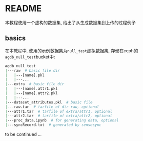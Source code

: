 # README

本教程使用一个虚构的数据集, 给出了从生成数据集到上传的过程例子

## basics

在本教程中, 使用的示例数据集为`null_test`虚拟数据集, 存储在ceph的`agdb_null_test`bucket中:

```bash
agdb_null_test
|---raw  # basic file dir
|   |---[name].pkl
|   |---...
|---extra  # basic file dir
|   |---[name].attr1.pkl
|   |---[name].attr2.pkl
|   |---...
|---dataset_attributes.pkl  # basic file
|---raw.tar  # tarfile of dir raw, optional
|---attr1.tar  # tarfile of extra/attr1, optional
|---attr2.tar  # tarfile of extra/attr2, optional
|---proc_data.ipynb  # for generating data, optional
|---syncRecord.txt  # generated by sensesync
```

to be continued ...




